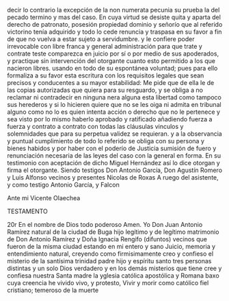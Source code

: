 decir lo contrario la excepción de la non numerata pecunia
su prueba la del pecado termino y mas del caso. En cuya virtud
se desiste quita y aparta del derecho de patronato, posesión
propiedad dominio y señorío que al referido victorino tenía
adquirido y todo lo cede renuncia y traspasa en su favor a fin
de que no vuelva a estar sujeto a servidumbre. y le confiere
poder irrevocable con libre franca y general administración
para que trate y contrate teste comparezca en juicio por
sí o por medio de sus apoderados, y practique sin intervención
del otorgante cuanto esto permitido a los que nacieron libres.
usando en todo de su espontánea voluntad; pues para ello formaliza
a su favor esta escritura con los requisitos legales que
sean precisos y conducentes a su mayor estabilidad: Me pide
que de ella le de las copias autorizadas que quiera para su
resguardo, y se obliga a no reclamar ni contradecir en ninguna
nera alguna esta libertad como tampoco sus herederos y si lo
hicieren quiere que no se les oiga ni admita en tribunal alguno como no lo es quien intenta acción o derecho que no le
pertenece y sea visto por lo mismo haberlo aprobado y ratificado añadiendo fuerza a fuerza y contrato a contrato con todas
las cláusulas vinculos y solemnidades que para su perpetua validez se requieran. y a la observancia y puntual cumplimiento de
todo lo referido se obliga con su persona y bienes habidos y por haber con el poderío de Justicia sumisión de fuero y renunciación
necesaria de las leyes del caso con la general en forma. En su
testimonio con aceptación de dicho Miguel Hernández así lo dice otorgan y firma el otorgante. Siendo testigos Don Antonio García, Don Agustín Romero y Luis Alfonso vecinos y presentes Nicolas de Roxas A ruego del asistente, y como testigo Antonio García, y Falcon

Ante mi Vicente Olaechea

TESTAMENTO

20r En el nombre de Dios todo poderoso Amen. Yo Don Juan Antonio Ramírez natural de la ciudad de Buga hijo legítimo y de legítimo matrimonio de Don Antonio Ramírez y Doña Ignacia Rengifo (difuntos) vecinos que fueron de la misma ciudad estando en mi entero y sano Juicio, memoria y entendimiento natural, creyendo como firmisimamente creo y confieso el misterio de la santísima trinidad padre hijo y espíritu santo tres personas distintas y un solo Dios verdadero y en los demás misterios que tiene cree y confiesa nuestra Santa madre la yglesia católica apostólica y Romana baxo cuya creencia he vivido vivo, y protesto, Vivir y morir como católico fiel cristiano; temeroso de la muerte